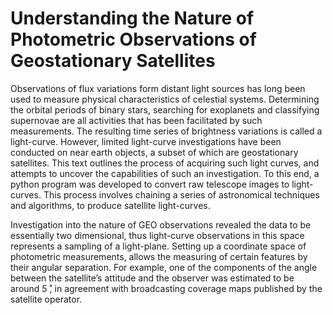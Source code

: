 
# Understanding the Nature of Photometric Observations of Geostationary Satellites

Observations of flux variations form distant light sources has long been used to measure physical characteristics of celestial systems. Determining the orbital periods of binary stars, searching for exoplanets and classifying supernovae are all activities that has been facilitated by such measurements. The resulting time series of brightness variations is called a light-curve. However, limited light-curve investigations have been conducted on near earth objects, a subset of which are geostationary satellites. This text outlines the process of acquiring such light curves, and attempts to uncover the capabilities of such an investigation. To this end, a python program was developed to convert raw telescope images to light-curves. This process involves chaining a series of astronomical techniques and algorithms, to produce satellite light-curves.

Investigation into the nature of GEO observations revealed the data to be essentially two dimensional, thus light-curve observations in this space represents a sampling of a light-plane. Setting up a coordinate space of photometric measurements, allows the measuring of certain features by their angular separation. For example, one of the components of the angle between the satellite’s attitude and the observer was estimated to be around 5 ̊, in agreement with broadcasting coverage maps published by the satellite operator.
